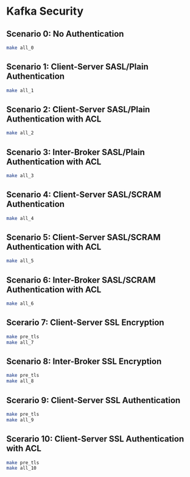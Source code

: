 # Kafka Security

## Scenario 0: No Authentication

```bash
make all_0
```

## Scenario 1: Client-Server SASL/Plain Authentication

```bash
make all_1
```

## Scenario 2: Client-Server SASL/Plain Authentication with ACL

```bash
make all_2
```

## Scenario 3: Inter-Broker SASL/Plain Authentication with ACL

```bash
make all_3
```

## Scenario 4: Client-Server SASL/SCRAM Authentication

```bash
make all_4
```

## Scenario 5: Client-Server SASL/SCRAM Authentication with ACL

```bash
make all_5
```

## Scenario 6: Inter-Broker SASL/SCRAM Authentication with ACL

```bash
make all_6
```

## Scerario 7: Client-Server SSL Encryption

```bash
make pre_tls
make all_7
```

## Scenario 8: Inter-Broker SSL Encryption

```bash
make pre_tls
make all_8
```

## Scerario 9: Client-Server SSL Authentication

```bash
make pre_tls
make all_9
```

## Scerario 10: Client-Server SSL Authentication with ACL

```bash
make pre_tls
make all_10
```
